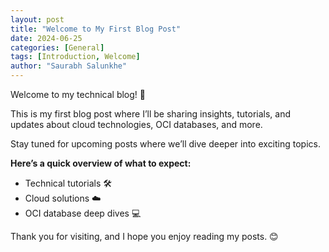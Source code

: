 ```yaml
---
layout: post
title: "Welcome to My First Blog Post"
date: 2024-06-25
categories: [General]
tags: [Introduction, Welcome]
author: "Saurabh Salunkhe"
---
```


Welcome to my technical blog! 🚀

This is my first blog post where I’ll be sharing insights, tutorials, and updates about cloud technologies, OCI databases, and more.

Stay tuned for upcoming posts where we’ll dive deeper into exciting topics.

**Here’s a quick overview of what to expect:**
- Technical tutorials 🛠️
- Cloud solutions ☁️
- OCI database deep dives 💻

Thank you for visiting, and I hope you enjoy reading my posts. 😊

